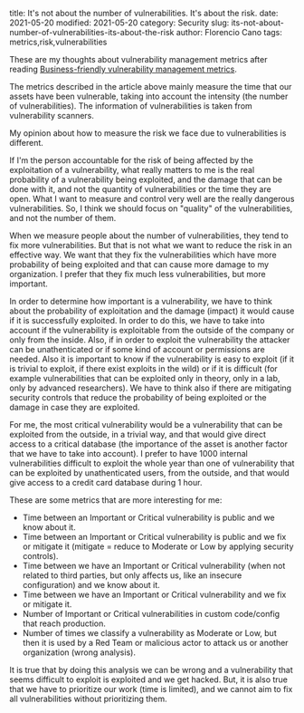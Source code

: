 title: It's not about the number of vulnerabilities. It's about the risk.
date: 2021-05-20
modified: 2021-05-20
category: Security
slug: its-not-about-number-of-vulnerabilities-its-about-the-risk
author: Florencio Cano
tags: metrics,risk,vulnerabilities

These are my thoughts about vulnerability management metrics after reading [Business-friendly vulnerability management metrics](https://medium.com/uber-security-privacy/business-friendly-vulnerability-management-metrics-cfd702fd7705).

The metrics described in the article above mainly measure the time that our assets have been vulnerable, taking into account the intensity (the number of vulnerabilities). The information of vulnerabilities is taken from vulnerability scanners.

My opinion about how to measure the risk we face due to vulnerabilities is different.

If I'm the person accountable for the risk of being affected by the exploitation of a vulnerability, what really matters to me is the real probability of a vulnerability being exploited, and the damage that can be done with it, and not the quantity of vulnerabilities or the time they are open. What I want to measure and control very well are the really dangerous vulnerabilities. So, I think we should focus on "quality" of the vulnerabilities, and not the number of them.

When we measure people about the number of vulnerabilities, they tend to fix more vulnerabilities. But that is not what we want to reduce the risk in an effective way. We want that they fix the vulnerabilities which have more probability of being exploited and that can cause more damage to my organization. I prefer that they fix much less vulnerabilities, but more important.

In order to determine how important is a vulnerability, we have to think about the probability of exploitation and the damage (impact) it would cause if it is successfully exploited. In order to do this, we have to take into account if the vulnerability is exploitable from the outside of the company or only from the inside. Also, if in order to exploit the vulnerability the attacker can be unathenticated or if some kind of account or permissions are needed. Also it is important to know if the vulnerability is easy to exploit (if it is trivial to exploit, if there exist exploits in the wild) or if it is difficult (for example vulnerabilities that can be exploited only in theory, only in a lab, only by advanced researchers). We have to think also if there are mitigating security controls that reduce the probability of being exploited or the damage in case they are exploited.

For me, the most critical vulnerability would be a vulnerability that can be exploited from the outside, in a trivial way, and that would give direct access to a critical database (the importance of the asset is another factor that we have to take into account). I prefer to have 1000 internal vulnerabilities difficult to exploit the whole year than one of vulnerability that can be exploited by unathenticated users, from the outside, and that would give access to a credit card database during 1 hour.

These are some metrics that are more interesting for me:

* Time between an Important or Critical vulnerability is public and we know about it.
* Time between an Important or Critical vulnerability is public and we fix or mitigate it (mitigate = reduce to Moderate or Low by applying security controls).
* Time between we have an Important or Critical vulnerability (when not related to third parties, but only affects us, like an insecure configuration) and we know about it.
* Time between we have an Important or Critical vulnerability and we fix or mitigate it.
* Number of Important or Critical vulnerabilities in custom code/config that reach production.
* Number of times we classify a vulnerability as Moderate or Low, but then it is used by a Red Team or malicious actor to attack us or another organization (wrong analysis).

It is true that by doing this analysis we can be wrong and a vulnerability that seems difficult to exploit is exploited and we get hacked. But, it is also true that we have to prioritize our work (time is limited), and we cannot aim to fix all vulnerabilities without prioritizing them.
